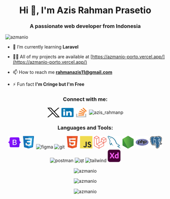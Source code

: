 <h1 align="center">Hi 👋, I'm Azis Rahman Prasetio</h1>
<h3 align="center">A passionate web developer from Indonesia</h3>

<p align="left">
  <img src="https://komarev.com/ghpvc/?username=azmanio&label=Profile%20views&color=0e75b6&style=flat" alt="azmanio" />
</p>

- 🌱 I’m currently learning **Laravel**

- 👨‍💻 All of my projects are available at [https://azmanio-porto.vercel.app/](https://azmanio-porto.vercel.app/)

- 📫 How to reach me **rahmanazis11@gmail.com**

- ⚡ Fun fact **I'm Cringe but I'm Free**

<h3 align="center">Connect with me:</h3>
<p align="center">
        <img align="center" src="https://raw.githubusercontent.com/devicons/devicon/master/icons/twitter/twitter-original.svg" alt="azis_rahmanp" height="30" width="40" />
        <img align="center" src="https://raw.githubusercontent.com/devicons/devicon/master/icons/linkedin/linkedin-original.svg" alt="azisrahmanp" height="30" width="40" />
        <img align="center" src="https://raw.githubusercontent.com/devicons/devicon/master/icons/stackoverflow/stackoverflow-original.svg" alt="17732040" height="30" width="40" />
        <img align="center" src="https://raw.githubusercontent.com/rahuldkjain/github-profile-readme-generator/master/src/images/icons/Social/instagram.svg" alt="azis_rahmanp" height="30" width="40" />
</p>

<h3 align="center">Languages and Tools:</h3>
<p align="center"> 
        <img src="https://raw.githubusercontent.com/devicons/devicon/master/icons/bootstrap/bootstrap-original.svg" alt="bootstrap" width="40" height="40"/> 
        <img src="https://raw.githubusercontent.com/devicons/devicon/master/icons/css3/css3-original.svg" alt="css3" width="40" height="40"/> 
        <img src="https://www.vectorlogo.zone/logos/figma/figma-icon.svg" alt="figma" width="40" height="40"/> 
        <img src="https://www.vectorlogo.zone/logos/git-scm/git-scm-icon.svg" alt="git" width="40" height="40"/>
        <img src="https://raw.githubusercontent.com/devicons/devicon/master/icons/html5/html5-original.svg" alt="html5" width="40" height="40"/>
        <img src="https://raw.githubusercontent.com/devicons/devicon/master/icons/javascript/javascript-original.svg" alt="javascript" width="40" height="40"/>
        <img src="https://raw.githubusercontent.com/devicons/devicon/master/icons/laravel/laravel-original.svg" alt="laravel" width="40" height="40"/>
        <img src="https://raw.githubusercontent.com/devicons/devicon/master/icons/mysql/mysql-original.svg" alt="mysql" width="40" height="40"/>
        <img src="https://raw.githubusercontent.com/devicons/devicon/master/icons/nodejs/nodejs-original.svg" alt="nodejs" width="40" height="40"/> 
        <img src="https://raw.githubusercontent.com/devicons/devicon/master/icons/php/php-original.svg" alt="php" width="40" height="40"/>
        <img src="https://raw.githubusercontent.com/devicons/devicon/master/icons/postgresql/postgresql-original.svg" alt="postgresql" width="40" height="40"/>
        <img src="https://www.vectorlogo.zone/logos/getpostman/getpostman-icon.svg" alt="postman" width="40" height="40"/>
        <img src="https://upload.wikimedia.org/wikipedia/commons/0/0b/Qt_logo_2016.svg" alt="qt" width="40" height="40"/>
        <img src="https://www.vectorlogo.zone/logos/tailwindcss/tailwindcss-icon.svg" alt="tailwind" width="40" height="40"/>
        <img src="https://raw.githubusercontent.com/devicons/devicon/master/icons/xd/xd-original.svg" alt="xd" width="40" height="40"/>
</p>

<p align="center">
  <img align="center" src="https://github-readme-stats.vercel.app/api/top-langs?username=azmanio&show_icons=true&locale=en&layout=compact&theme=dark" alt="azmanio" />
</p>
<p align="center">
  <img align="center" src="https://github-readme-stats.vercel.app/api?username=azmanio&show_icons=true&locale=en&theme=dark" alt="azmanio" />
</p>
<p align="center">
  <img align="center" src="https://github-readme-streak-stats.herokuapp.com/?user=azmanio&theme=dark" alt="azmanio" />
</p>
